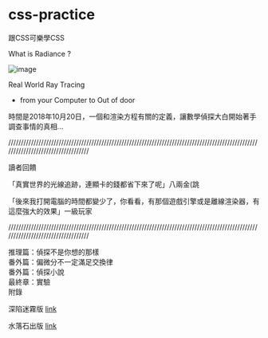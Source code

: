 # css-practice
跟CSS可樂學CSS

What is Radiance ?

![image](https://lh3.googleusercontent.com/pw/AM-JKLUnZARpUuIJv_20HFfSalFrG0xmzE_iEnVQL3iRI557VjC8ctTYGGQ6Krvx3xhlNp2UmLSkcPFndc2pOLmIe4Em8z7aKVswnmW3S3-mJ_MokU8AxlJxQzw5HJkgW0dhTNqJLRdJX3g-SKGX6tgFyKiT=w704-h938-no?authuser=0)

Real World Ray Tracing
- from your Computer to Out of door
 
時間是2018年10月20日，一個和渲染方程有關的定義，讓數學偵探大白開始著手調查事情的真相...
 
///////////////////////////////////////////////////////////////////////////////////////////////////////////////////////////////////

讀者回饋

「真實世界的光線追跡，連顯卡的錢都省下來了呢」八兩金(跳

「後來我打開電腦的時間都變少了，你看看，有那個遊戲引擎或是離線渲染器，有這麼強大的效果」一級玩家

///////////////////////////////////////////////////////////////////////////////////////////////////////////////////////////////////

推理篇：偵探不是你想的那樣  
番外篇：偏微分不一定滿足交換律  
番外篇：偵探小說  
最終章：實驗  
附錄

深陷迷霧版 [link](http://htmlpreview.github.io/?https://github.com/xwc2021/css-practice/blob/main/what_is_radiance.html)  

水落石出版 [link](https://dotdotdot2017.wordpress.com/2021/10/28/question_about_color/)  


